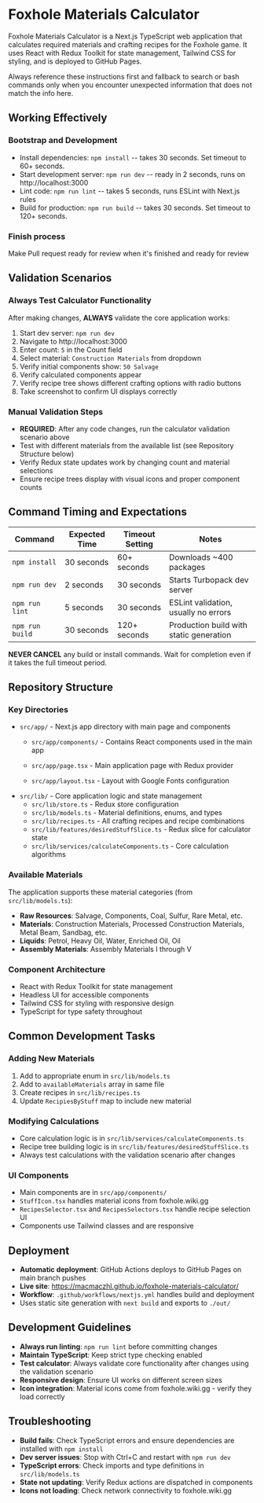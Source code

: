 # Foxhole Materials Calculator
Foxhole Materials Calculator is a Next.js TypeScript web application that calculates required materials and crafting recipes for the Foxhole game. It uses React with Redux Toolkit for state management, Tailwind CSS for styling, and is deployed to GitHub Pages.

Always reference these instructions first and fallback to search or bash commands only when you encounter unexpected information that does not match the info here.

## Working Effectively

### Bootstrap and Development
- Install dependencies: `npm install` -- takes 30 seconds. Set timeout to 60+ seconds.
- Start development server: `npm run dev` -- ready in 2 seconds, runs on http://localhost:3000
- Lint code: `npm run lint` -- takes 5 seconds, runs ESLint with Next.js rules
- Build for production: `npm run build` -- takes 30 seconds. Set timeout to 120+ seconds.

### Finish process
Make Pull request ready for review when it's finished and ready for review


## Validation Scenarios

### Always Test Calculator Functionality
After making changes, **ALWAYS** validate the core application works:
1. Start dev server: `npm run dev`
2. Navigate to http://localhost:3000
3. Enter count: `5` in the Count field
4. Select material: `Construction Materials` from dropdown
5. Verify initial components show: `50 Salvage`
6. Verify calculated components appear
7. Verify recipe tree shows different crafting options with radio buttons
8. Take screenshot to confirm UI displays correctly

### Manual Validation Steps
- **REQUIRED**: After any code changes, run the calculator validation scenario above
- Test with different materials from the available list (see Repository Structure below)
- Verify Redux state updates work by changing count and material selections
- Ensure recipe trees display with visual icons and proper component counts

## Command Timing and Expectations

| Command | Expected Time | Timeout Setting | Notes |
|---------|---------------|-----------------|--------|
| `npm install` | 30 seconds | 60+ seconds | Downloads ~400 packages |
| `npm run dev` | 2 seconds | 30 seconds | Starts Turbopack dev server |
| `npm run lint` | 5 seconds | 30 seconds | ESLint validation, usually no errors |
| `npm run build` | 30 seconds | 120+ seconds | Production build with static generation |

**NEVER CANCEL** any build or install commands. Wait for completion even if it takes the full timeout period.

## Repository Structure

### Key Directories
- `src/app/` - Next.js app directory with main page and components
  - `src/app/components/` - Contains React components used in the main app  

  - `src/app/page.tsx` - Main application page with Redux provider
  - `src/app/layout.tsx` - Layout with Google Fonts configuration
- `src/lib/` - Core application logic and state management
  - `src/lib/store.ts` - Redux store configuration
  - `src/lib/models.ts` - Material definitions, enums, and types
  - `src/lib/recipes.ts` - All crafting recipes and recipe combinations
  - `src/lib/features/desiredStuffSlice.ts` - Redux slice for calculator state
  - `src/lib/services/calculateComponents.ts` - Core calculation algorithms

### Available Materials
The application supports these material categories (from `src/lib/models.ts`):
- **Raw Resources**: Salvage, Components, Coal, Sulfur, Rare Metal, etc.
- **Materials**: Construction Materials, Processed Construction Materials, Metal Beam, Sandbag, etc.
- **Liquids**: Petrol, Heavy Oil, Water, Enriched Oil, Oil
- **Assembly Materials**: Assembly Materials I through V

### Component Architecture
- React with Redux Toolkit for state management
- Headless UI for accessible components
- Tailwind CSS for styling with responsive design
- TypeScript for type safety throughout

## Common Development Tasks

### Adding New Materials
1. Add to appropriate enum in `src/lib/models.ts`
2. Add to `availableMaterials` array in same file
3. Create recipes in `src/lib/recipes.ts`
4. Update `RecipiesByStuff` map to include new material

### Modifying Calculations
- Core calculation logic is in `src/lib/services/calculateComponents.ts`
- Recipe tree building logic is in `src/lib/features/desiredStuffSlice.ts`
- Always test calculations with the validation scenario after changes

### UI Components
- Main components are in `src/app/components/`
- `StuffIcon.tsx` handles material icons from foxhole.wiki.gg
- `RecipesSelector.tsx` and `RecipesSelectors.tsx` handle recipe selection UI
- Components use Tailwind classes and are responsive

## Deployment
- **Automatic deployment**: GitHub Actions deploys to GitHub Pages on main branch pushes
- **Live site**: https://macmaczhl.github.io/foxhole-materials-calculator/
- **Workflow**: `.github/workflows/nextjs.yml` handles build and deployment
- Uses static site generation with `next build` and exports to `./out/`

## Development Guidelines
- **Always run linting**: `npm run lint` before committing changes
- **Maintain TypeScript**: Keep strict type checking enabled
- **Test calculator**: Always validate core functionality after changes using the validation scenario
- **Responsive design**: Ensure UI works on different screen sizes
- **Icon integration**: Material icons come from foxhole.wiki.gg - verify they load correctly

## Troubleshooting
- **Build fails**: Check TypeScript errors and ensure dependencies are installed with `npm install`
- **Dev server issues**: Stop with Ctrl+C and restart with `npm run dev`
- **TypeScript errors**: Check imports and type definitions in `src/lib/models.ts`
- **State not updating**: Verify Redux actions are dispatched in components
- **Icons not loading**: Check network connectivity to foxhole.wiki.gg